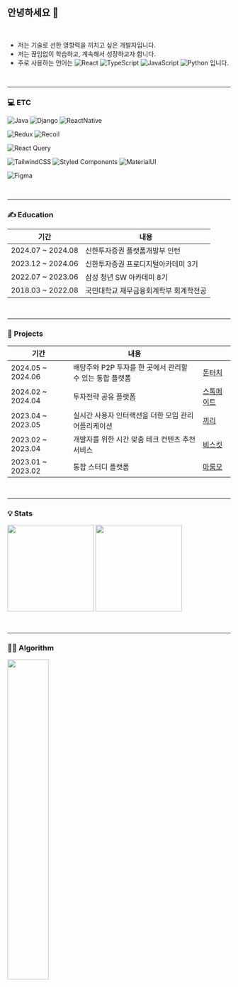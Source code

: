 ## 안녕하세요 👋

<br>

- 저는 기술로 선한 영향력을 끼치고 싶은 개발자입니다.
- 저는 끊임없이 학습하고, 계속해서 성장하고자 합니다.
- 주로 사용하는 언어는 ![React](https://img.shields.io/badge/react-61DAFB.svg?style=for-the-badge&logo=react&logoColor=black) ![TypeScript](https://img.shields.io/badge/typescript-3178C6.svg?style=for-the-badge&logo=typescript&logoColor=black) ![JavaScript](https://img.shields.io/badge/javascript-F7DF1E.svg?style=for-the-badge&logo=javascript&logoColor=black) ![Python](https://img.shields.io/badge/python-3670A0?style=for-the-badge&logo=python&logoColor=ffdd54) 입니다.

<br>
<hr>

### 💻 ETC

![Java](https://img.shields.io/badge/java-007396?style=for-the-badge&logo=java&logoColor=white) ![Django](https://img.shields.io/badge/django-%23092E20.svg?style=for-the-badge&logo=django&logoColor=white) ![ReactNative](https://img.shields.io/badge/react_native-61DAFB?style=for-the-badge&logo=react&logoColor=black)

![Redux](https://img.shields.io/badge/-Redux-764ABC?style=for-the-badge&logo=Redux&logoColor=white) ![Recoil](https://img.shields.io/badge/recoil-3578E5?style=for-the-badge&logo=recoil&logoColor=ffdd54)

![React Query](https://img.shields.io/badge/-React%20Query-FF4154?style=for-the-badge&logo=react%20query&logoColor=white)

![TailwindCSS](https://img.shields.io/badge/tailwindcss-06B6D4?style=for-the-badge&logo=tailwind-css&logoColor=white) ![Styled Components](https://img.shields.io/badge/styled--components-DB7093?style=for-the-badge&logo=styled-components&logoColor=white) ![MaterialUI](https://img.shields.io/badge/Material--UI-0081CB?style=for-the-badge&logo=material-ui&logoColor=white)

![Figma](https://img.shields.io/badge/Figma-F24E1E?style=for-the-badge&logo=figma&logoColor=white)

<br>
<hr>

### ✍ Education

| 기간              | 내용                                   |
| ----------------- | -------------------------------------- |
| 2024.07 ~ 2024.08 | 신한투자증권 플랫폼개발부 인턴 |
| 2023.12 ~ 2024.06    | 신한투자증권 프로디지털아카데미 3기    |
| 2022.07 ~ 2023.06 | 삼성 청년 SW 아카데미 8기              |
| 2018.03 ~ 2022.08 | 국민대학교 재무금융회계학부 회계학전공 |

<br>
<hr>

### 🚀 Projects

| 기간              | 내용                                                 |                                                                        |
| ----------------- | ---------------------------------------------------- | ---------------------------------------------------------------------- |
| 2024.05 ~ 2024.06 | 배당주와 P2P 투자를 한 곳에서 관리할 수 있는 통합 플랫폼 | [돈터치](https://github.com/PDA-Dontouch)   |
| 2024.02 ~ 2024.04 | 투자전략 공유 플랫폼                               | [스톡메이트](https://github.com/Invest-SNS)   |
| 2023.04 ~ 2023.05 | 실시간 사용자 인터랙션을 더한 모임 관리 어플리케이션  | [끼리](https://github.com/lets-kkiri)   |
| 2023.02 ~ 2023.04 | 개발자를 위한 시간 맞춤 테크 컨텐츠 추천 서비스      | [비스킷](https://github.com/biscuit-today) |
| 2023.01 ~ 2023.02 | 통합 스터디 플랫폼                                 | [마룸모](https://github.com/yjp8842/Maroommo) |

<br>
<hr>

### 💡 Stats

<img src="https://github-readme-stats.vercel.app/api/top-langs/?username=yjp8842&layout=compact&theme=dark" height="195px" /> <img src="https://github-readme-stats.vercel.app/api?username=yjp8842&show_icons=true&theme=radical" height="195px" />

<br>
<hr>

### 👩‍💻 Algorithm

<img align='left' width='43%' src="https://mazassumnida.wtf/api/generate_badge?boj=yjp8842">

<br>
<br>
<br>
<br>
<br>
<br>
<br>
